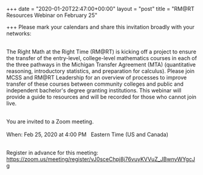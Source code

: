 +++
date = "2020-01-20T22:47:00+00:00"
layout = "post"
title = "RM@RT Resources Webinar on February 25"

+++
Please mark your calendars and share this invitation broadly with your networks:<br><br>

The Right Math at the Right Time (RM@RT) is kicking off a project to ensure the transfer of the entry-level, college-level mathematics courses in each of the three pathways in the Michigan Transfer Agreement (MTA) (quantitative reasoning, introductory statistics, and preparation for calculus). Please join MCSS and RM@RT Leadership for an overview of processes to improve transfer of these courses between community colleges and public and independent bachelor's degree granting institutions. This webinar will provide a guide to resources and will be recorded for those who cannot join live.<br><br>

You are invited to a Zoom meeting.<br><br>
When: Feb 25, 2020 at 4:00 PM &nbsp; Eastern Time (US and Canada)<br><br>

Register in advance for this meeting:<br>
https://zoom.us/meeting/register/vJ0sceChpj8j76vuyKVVuZ_JBwnyWYgcJg
